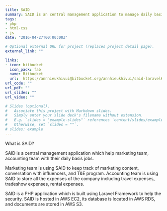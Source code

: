 ```yaml
---
title: SAID
summary: SAID is an central management application to manage daily basis work.
tags:
- php
- html-css
- js
date: "2016-04-27T00:00:00Z"

# Optional external URL for project (replaces project detail page).
external_link: ""

links:
- icon: bitbucket
  icon_pack: fab
  name: Bitbucket
  url:  https://annhieukhivui@bitbucket.org/annhieukhivui/said-laravel6.git
url_code: ""
url_pdf: ""
url_slides: ""
url_video: ""

# Slides (optional).
#   Associate this project with Markdown slides.
#   Simply enter your slide deck's filename without extension.
#   E.g. `slides = "example-slides"` references `content/slides/example-slides.md`.
#   Otherwise, set `slides = ""`.
# slides: example
---
```


What is SAID?

SAID is a central management application which help marketing team, accounting team with their daily basis jobs.

Marketing team is using SAID to keep track of marketing content, conversation with influencers, and T&E program.
Accounting team is using SAID to store all the expenses of the company including travel expenses, tradeshow expenses, rental expenses.

SAID is a PHP application which is built using Laravel Framework to help the security. SAID is hosted in AWS EC2, its database is located in AWS RDS, and documents are stored in AWS S3.


